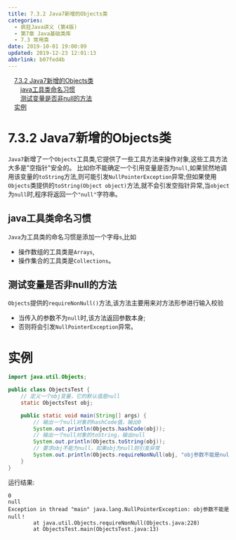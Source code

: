 ```yaml
---
title: 7.3.2 Java7新增的Objects类
categories: 
  - 疯狂Java讲义 (第4版)
  - 第7章 Java基础类库
  - 7.3 常用类
date: 2019-10-01 19:00:09
updated: 2019-12-23 12:01:13
abbrlink: b07fed4b
---
```

<div id='my_toc'><a href="/JavaReadingNotes/b07fed4b/#7-3-2-Java7新增的Objects类" class="header_1">7.3.2 Java7新增的Objects类</a>&nbsp;<br><a href="/JavaReadingNotes/b07fed4b/#java工具类命名习惯" class="header_2">java工具类命名习惯</a>&nbsp;<br><a href="/JavaReadingNotes/b07fed4b/#测试变量是否非null的方法" class="header_2">测试变量是否非null的方法</a>&nbsp;<br><a href="/JavaReadingNotes/b07fed4b/#实例" class="header_1">实例</a>&nbsp;<br></div>
<style>.header_1{margin-left: 1em;}.header_2{margin-left: 2em;}.header_3{margin-left: 3em;}.header_4{margin-left: 4em;}.header_5{margin-left: 5em;}.header_6{margin-left: 6em;}</style>
<!--more-->
<script>if (navigator.platform.search('arm')==-1){document.getElementById('my_toc').style.display = 'none';}var e,p = document.getElementsByTagName('p');while (p.length>0) {e = p[0];e.parentElement.removeChild(e);}</script>

<!--end-->
<!--SSTStart-->
# 7.3.2 Java7新增的Objects类 #
`Java7`新增了一个`Objects`工具类,它提供了一些工具方法来操作对象,这些工具方法大多是"空指针"安全的。
比如你不能确定一个引用变量是否为`null`,如果贸然地调用该变量的`toString`方法,则可能引发`NullPointerException`异常;但如果使用`Objects`类提供的`toString(Object object)`方法,就不会引发空指针异常,当`object`为`null`时,程序将返回一个`"null"`字符串。
## java工具类命名习惯 ##
`Java`为工具类的命名习惯是添加一个字母`s`,比如
- 操作数组的工具类是`Arrays`,
- 操作集合的工具类是`Collections`。

## 测试变量是否非null的方法 ##
`Objects`提供的`requireNonNull()`方法,该方法主要用来对方法形参进行输入校验
- 当传入的参数不为`null`时,该方法返回参数本身;
- 否则将会引发`NullPointerException`异常。

<!--SSTStop-->
# 实例 #
```java
import java.util.Objects;

public class ObjectsTest {
    // 定义一个obj变量，它的默认值是null
    static ObjectsTest obj;

    public static void main(String[] args) {
        // 输出一个null对象的hashCode值，输出0
        System.out.println(Objects.hashCode(obj));
        // 输出一个null对象的toString，输出null
        System.out.println(Objects.toString(obj));
        // 要求obj不能为null，如果obj为null则引发异常
        System.out.println(Objects.requireNonNull(obj, "obj参数不能是null！"));
    }
}
```
运行结果:
```
0
null
Exception in thread "main" java.lang.NullPointerException: obj参数不能是null！
        at java.util.Objects.requireNonNull(Objects.java:228)
        at ObjectsTest.main(ObjectsTest.java:13)
```


